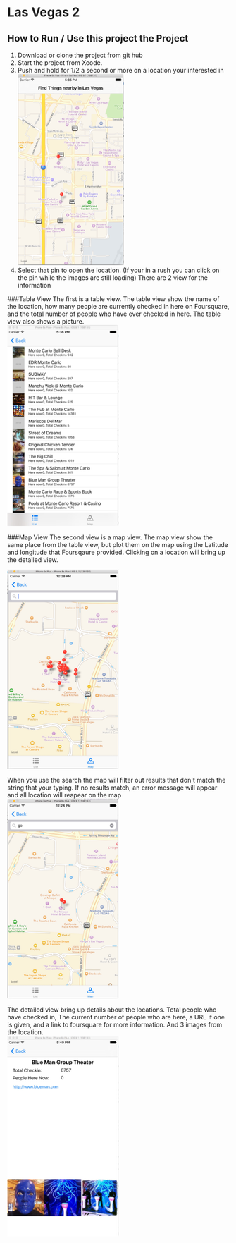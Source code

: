 # Las Vegas 2


## How to Run / Use this project the Project
1. Download or clone the project from git hub
2. Start the project from Xcode.
3. Push and hold for 1/2 a second or more on a location your interested in
<img src="https://github.com/carchi8py/Las-Vegas-2/blob/master/img/image1.jpg?raw=true" width="50%"></img>
4. Select that pin to open the location. (If your in a rush you can click on the pin while the images are still loading) There are 2 view for the information

###Table View
The first is a table view. The table view show the name of the location, how many people are currently checked in here on Foursquare, and the total number of people who have ever checked in here. The table view also shows a picture. <br>
<img src="https://github.com/carchi8py/Las-Vegas-2/blob/master/img/image2.jpg?raw=true" width="50%"></img>

###Map View
The second view is a map view. The map view show the same place from the table view, but plot them on the map using the Latitude and longitude that Foursqaure provided. Clicking on a location will bring up the detailed view.<br>

<img src="https://raw.githubusercontent.com/carchi8py/Las-Vegas-2/master/img/image6.jpg" width="50%"></img>

When you use the search the map will filter out results that don't match the string that your typing. If no results match, an error message will appear and all location will reapear on the map <br>
<img src="https://raw.githubusercontent.com/carchi8py/Las-Vegas-2/master/img/image7.jpg" width="50%"></img>



The detailed view bring up details about the locations. Total people who have checked in, The current number of people who are here, a URL if one is given, and a link to foursquare for more information. And 3 images from the location.<br>
<img src="https://github.com/carchi8py/Las-Vegas-2/blob/master/img/image4.jpg?raw=true" width="50%"></img>
